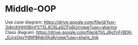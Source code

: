 # Middle-OOP
Use case diagram:
https://drive.google.com/file/d/1xxr-3i4mXiHH0BmF5T5L4C6LaSCFu6Ur/view?usp=sharing<br>
Class diagram: 
https://drive.google.com/file/d/1VLJ6gTnFrBDK-_GJrxOqvY6M1MgkXKaR/view?usp=share_link
